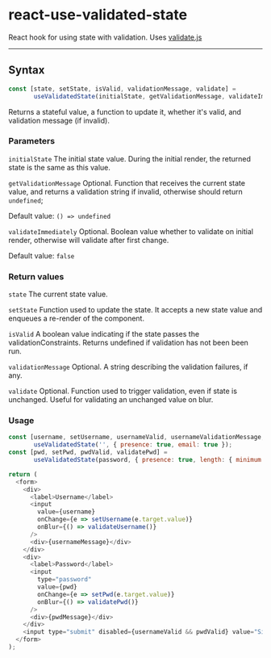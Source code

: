 # react-use-validated-state

React hook for using state with validation.  Uses [validate.js](https://validatejs.org/)

----

## Syntax

```javascript
const [state, setState, isValid, validationMessage, validate] =
       useValidatedState(initialState, getValidationMessage, validateImmediately]);
```
Returns a stateful value, a function to update it, whether it's valid, and validation message (if invalid).


### Parameters

`initialState`
The initial state value.  During the initial render, the returned state is the same as this value.

`getValidationMessage`
Optional.  Function that receives the current state value, and returns a validation string if invalid, otherwise should return `undefined`;

Default value:
`() => undefined`

`validateImmediately`
Optional.  Boolean value whether to validate on initial render, otherwise will validate after first change.

Default value:
`false`

### Return values

`state`
The current state value.

`setState`
Function used to update the state. It accepts a new state value and enqueues a re-render of the component.

`isValid`
A boolean value indicating if the state passes the validationConstraints.
Returns undefined if validation has not been been run. 

`validationMessage`
Optional.  A string describing the validation failures, if any.

`validate`
Optional.  Function used to trigger validation, even if state is unchanged.
Useful for validating an unchanged value on blur.

### Usage

```javascript
const [username, setUsername, usernameValid, usernameValidationMessage, validateUsername] =
       useValidatedState('', { presence: true, email: true });
const [pwd, setPwd, pwdValid, validatePwd] =
       useValidatedState(password, { presence: true, length: { minimum: 6 } });

return (
  <form>
    <div>
      <label>Username</label>
      <input
        value={username}
        onChange={e => setUsername(e.target.value)}
        onBlur={() => validateUsername()}
      />
      <div>{usernameMessage}</div>
    </div>
    <div>
      <label>Password</label>
      <input
        type="password"
        value={pwd}
        onChange={e => setPwd(e.target.value)}
        onBlur={() => validatePwd()}
      />
      <div>{pwdMessage}</div>
    </div>
    <input type="submit" disabled={usernameValid && pwdValid} value="Sign Up" />
  </form>
);
```
